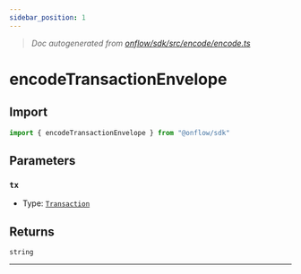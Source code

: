 ```yaml
---
sidebar_position: 1
---
```


> _Doc autogenerated from [onflow/sdk/src/encode/encode.ts](https://github.com/onflow/fcl-js/tree/master/packages/sdk/src/encode/encode.ts)_

# encodeTransactionEnvelope


## Import

```typescript
import { encodeTransactionEnvelope } from "@onflow/sdk"
```


## Parameters

### `tx` 
- Type: [`Transaction`](../types#transaction)



## Returns

`string`


---